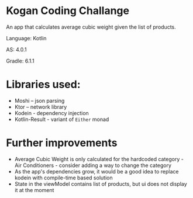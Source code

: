 # Kogan Coding Challange 
An app that calculates average cubic weight given the list of products. 

Language: Kotlin

AS: 4.0.1

Gradle: 6.1.1

# Libraries used: 
- Moshi – json parsing
- Ktor – network library
- Kodein - dependency injection
- Kotlin-Result - variant of `Either` monad

# Further improvements
- Average Cubic Weight is only calculated for the hardcoded category - Air Conditioners - consider adding a way to change the category
- As the app's dependencies grow, it would be a good idea to replace kodein with compile-time based solution 
- State in the viewModel contains list of products, but ui does not display it at the moment
